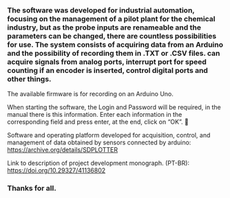 ### The software was developed for industrial automation, focusing on the management of a pilot plant for the chemical industry, but as the probe inputs are renameable and the parameters can be changed, there are countless possibilities for use. The system consists of acquiring data from an Arduino and the possibility of recording them in .TXT or .CSV files. can acquire signals from analog ports, interrupt port for speed counting if an encoder is inserted, control digital ports and other things. 

The available firmware is for recording on an Arduino Uno.

When starting the software, the Login and Password will be required, in the manual there is this information. Enter each information in the corresponding field and press enter, at the end, click on “OK”. 👋

Software and operating platform developed for acquisition, control, and management of data obtained by sensors connected by arduino: https://archive.org/details/SDPLOTTER

Link to description of project development monograph. (PT-BR): https://doi.org/10.29327/41136802

### Thanks for all.

<!--
**Spidoug/Spidoug** is a ✨ _special_ ✨ repository because its `README.md` (this file) appears on your GitHub profile.

Here are some ideas to get you started:

- 🔭 I’m currently working on ...
- 🌱 I’m currently learning ...
- 👯 I’m looking to collaborate on ...
- 🤔 I’m looking for help with ...
- 💬 Ask me about ...
- 📫 How to reach me: ...
- 😄 Pronouns: ...
- ⚡ Fun fact: ...
-->
